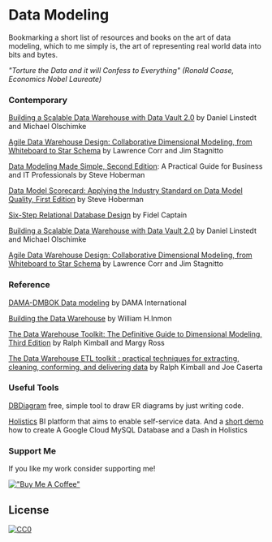 # Data Modeling 

Bookmarking a short list of resources and books on the art of data modeling, which to me simply is, the art of representing real world data into bits and bytes. 

*"Torture the Data and it will Confess to Everything" (Ronald Coase, Economics Nobel Laureate)*


### Contemporary

[Building a Scalable Data Warehouse with Data Vault 2.0](https://www.amazon.com/Building-Scalable-Data-Warehouse-Vault/dp/0128025107/r) by Daniel Linstedt and Michael Olschimke

[Agile Data Warehouse Design: Collaborative Dimensional Modeling, from Whiteboard to Star Schema](https://www.amazon.com/Agile-Data-Warehouse-Design-Collaborative/dp/0956817203/r) by Lawrence Corr and Jim Stagnitto

[Data Modeling Made Simple, Second Edition](https://www.amazon.com/Data-Modeling-Made-Simple-Professionals/dp/0977140067): A Practical Guide for Business and IT Professionals by Steve Hoberman

[Data Model Scorecard: Applying the Industry Standard on Data Model Quality, First Edition](https://www.amazon.com/Data-Model-Scorecard-Applying-Industry/dp/1634620828) by Steve Hoberman

[Six-Step Relational Database Design](https://www.amazon.com/Six-Step-Relational-Database-Design-development/dp/1481942727) by Fidel Captain

[Building a Scalable Data Warehouse with Data Vault 2.0](https://www.amazon.com/Building-Scalable-Data-Warehouse-Vault/dp/0128025107/r) by Daniel Linstedt and Michael Olschimke

[Agile Data Warehouse Design: Collaborative Dimensional Modeling, from Whiteboard to Star Schema](https://www.amazon.com/Agile-Data-Warehouse-Design-Collaborative/dp/0956817203/r) by Lawrence Corr and Jim Stagnitto

### Reference 

[DAMA-DMBOK Data modeling](https://www.amazon.com/DAMA-DMBOK-Data-Management-Body-Knowledge/dp/1634622340) by DAMA International

[Building the Data Warehouse](https://www.amazon.com/Building-Data-Warehouse-W-Inmon/dp/0764599445) by William H.Inmon

[The Data Warehouse Toolkit: The Definitive Guide to Dimensional Modeling, Third Edition](https://www.amazon.com/Data-Warehouse-Toolkit-Definitive-Dimensional/dp/1118530802/) by Ralph Kimball and Margy Ross

[The Data Warehouse ETL toolkit : practical techniques for extracting, cleaning, conforming, and delivering data](https://www.amazon.com/Data-Warehouse-ETL-Toolkit-Techniques-Extracting/dp/0764567578) by Ralph Kimball and Joe Caserta


### Useful Tools
[DBDiagram](https://dbdiagram.io/home) free, simple tool to draw ER diagrams by just writing code.

[Holistics](https://docs.holistics.io/docs/modeling/) BI platform that aims to enable self-service data.  And a [short demo](https://www.youtube.com/watch?v=CCGPheSCVYQ) how to create A Google Cloud MySQL Database and a Dash in Holistics 


### Support Me

If you like my work consider supporting me!

[!["Buy Me A Coffee"](https://www.buymeacoffee.com/assets/img/custom_images/orange_img.png)](https://www.buymeacoffee.com/ginobaltazar)

## License

[![CC0](https://i.creativecommons.org/p/zero/1.0/88x31.png)](https://creativecommons.org/publicdomain/zero/1.0/)

